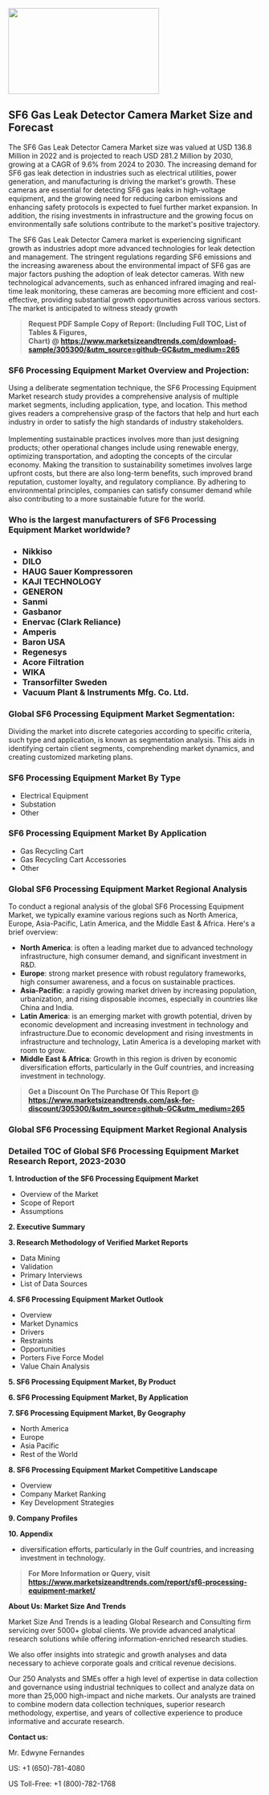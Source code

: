 <p><img class="alignnone size-medium wp-image-20088" src="https://ffe5etoiles.com/wp-content/uploads/2024/12/MST1-300x171.png" alt="" width="300" height="171" /></p><h2>SF6 Gas Leak Detector Camera Market Size and Forecast</h2><p>The SF6 Gas Leak Detector Camera Market size was valued at USD 136.8 Million in 2022 and is projected to reach USD 281.2 Million by 2030, growing at a CAGR of 9.6% from 2024 to 2030. The increasing demand for SF6 gas leak detection in industries such as electrical utilities, power generation, and manufacturing is driving the market's growth. These cameras are essential for detecting SF6 gas leaks in high-voltage equipment, and the growing need for reducing carbon emissions and enhancing safety protocols is expected to fuel further market expansion. In addition, the rising investments in infrastructure and the growing focus on environmentally safe solutions contribute to the market's positive trajectory.</p><p>The SF6 Gas Leak Detector Camera market is experiencing significant growth as industries adopt more advanced technologies for leak detection and management. The stringent regulations regarding SF6 emissions and the increasing awareness about the environmental impact of SF6 gas are major factors pushing the adoption of leak detector cameras. With new technological advancements, such as enhanced infrared imaging and real-time leak monitoring, these cameras are becoming more efficient and cost-effective, providing substantial growth opportunities across various sectors. The market is anticipated to witness steady growth</p><blockquote id="" class=""><strong>Request PDF Sample Copy of Report: (Including Full TOC, List of Tables &amp; Figures, Chart)&nbsp;@&nbsp;<strong><a href="https://www.marketsizeandtrends.com/download-sample/305300/&utm_source=github-GC&utm_medium=265" target="_blank">https://www.marketsizeandtrends.com/download-sample/305300/&utm_source=github-GC&utm_medium=265</a></strong></strong></blockquote><h3 id="" class="">SF6 Processing Equipment Market&nbsp;Overview and Projection:</h3><p id="" class="">Using a deliberate segmentation technique, the SF6 Processing Equipment Market research study provides a comprehensive analysis of multiple market segments, including application, type, and location. This method gives readers a comprehensive grasp of the factors that help and hurt each industry in order to satisfy the high standards of industry stakeholders. <br /> <br />Implementing sustainable practices involves more than just designing products; other operational changes include using renewable energy, optimizing transportation, and adopting the concepts of the circular economy. Making the transition to sustainability sometimes involves large upfront costs, but there are also long-term benefits, such improved brand reputation, customer loyalty, and regulatory compliance. By adhering to environmental principles, companies can satisfy consumer demand while also contributing to a more sustainable future for the world.</p><h3 id="" class="">Who is the largest manufacturers of&nbsp;SF6 Processing Equipment Market worldwide?</h3><h3 class=""><p><ul><li>Nikkiso </li><li> DILO </li><li> HAUG Sauer Kompressoren </li><li> KAJl TECHNOLOGY </li><li> GENERON </li><li> Sanmi </li><li> Gasbanor </li><li> Enervac (Clark Reliance) </li><li> Amperis </li><li> Baron USA </li><li> Regenesys </li><li> Acore Filtration </li><li> WIKA </li><li> Transorfilter Sweden </li><li> Vacuum Plant & Instruments Mfg. Co. Ltd.</li></ul></p></h3><h3 id="" class="">Global&nbsp;SF6 Processing Equipment Market Segmentation:</h3><p id="" class="">Dividing the market into discrete categories according to specific criteria, such type and application, is known as segmentation analysis. This aids in identifying certain client segments, comprehending market dynamics, and creating customized marketing plans.</p><h3 id="" class="">SF6 Processing Equipment Market&nbsp;By Type</h3><p><p><ul><li>Electrical Equipment</li><li> Substation</li><li> Other</p></li></ul></p></p><h3 id="" class="">SF6 Processing Equipment Market&nbsp;By Application</h3><p class=""><p><ul><li>Gas Recycling Cart</li><li> Gas Recycling Cart Accessories</li><li> Other</li></ul></p></p><h3 id="" class="">Global SF6 Processing Equipment Market Regional Analysis</h3><p id="" class="">To conduct a regional analysis of the global SF6 Processing Equipment Market, we typically examine various regions such as North America, Europe, Asia-Pacific, Latin America, and the Middle East &amp; Africa. Here's a brief overview:</p><ul><li><strong>North America</strong>: is often a leading market due to advanced technology infrastructure, high consumer demand, and significant investment in R&amp;D.</li><li><strong>Europe</strong>: strong market presence with robust regulatory frameworks, high consumer awareness, and a focus on sustainable practices.</li><li><strong>Asia-Pacific</strong>: a rapidly growing market driven by increasing population, urbanization, and rising disposable incomes, especially in countries like China and India.</li><li><strong>Latin America</strong>: is an emerging market with growth potential, driven by economic development and increasing investment in technology and infrastructure.Due to economic development and rising investments in infrastructure and technology, Latin America is a developing market with room to grow.</li><li><strong>Middle East &amp; Africa</strong>: Growth in this region is driven by economic diversification efforts, particularly in the Gulf countries, and increasing investment in technology.</li></ul><blockquote id="" class=""><strong>Get a Discount On The Purchase Of This Report @ <strong><a href="https://www.marketsizeandtrends.com/ask-for-discount/305300/&utm_source=github-GC&utm_medium=265" target="_blank">https://www.marketsizeandtrends.com/ask-for-discount/305300/&utm_source=github-GC&utm_medium=265</a></strong></strong></blockquote><h3 id="" class="">Global SF6 Processing Equipment Market Regional Analysis</h3><h3 id="" class="">Detailed TOC of Global SF6 Processing Equipment Market Research Report, 2023-2030</h3><p id="" class=""><strong>1. Introduction of the SF6 Processing Equipment Market</strong></p><ul><li>Overview of the Market</li><li>Scope of Report</li><li>Assumptions</li></ul><p id="" class=""><strong>2. Executive Summary</strong></p><p id="" class=""><strong>3. Research Methodology of Verified Market Reports</strong></p><ul><li>Data Mining</li><li>Validation</li><li>Primary Interviews</li><li>List of Data Sources</li></ul><p id="" class=""><strong>4. SF6 Processing Equipment Market Outlook</strong></p><ul><li>Overview</li><li>Market Dynamics</li><li>Drivers</li><li>Restraints</li><li>Opportunities</li><li>Porters Five Force Model</li><li>Value Chain Analysis</li></ul><p id="" class=""><strong>5. SF6 Processing Equipment Market, By Product</strong></p><p id="" class=""><strong>6. SF6 Processing Equipment Market, By Application</strong></p><p id="" class=""><strong>7. SF6 Processing Equipment Market, By Geography</strong></p><ul><li>North America</li><li>Europe</li><li>Asia Pacific</li><li>Rest of the World</li></ul><p id="" class=""><strong>8. SF6 Processing Equipment Market Competitive Landscape</strong></p><ul><li>Overview</li><li>Company Market Ranking</li><li>Key Development Strategies</li></ul><p id="" class=""><strong>9. Company Profiles</strong></p><p id="" class=""><strong>10. Appendix</strong></p><ul><li>diversification efforts, particularly in the Gulf countries, and increasing investment in technology.</li></ul><blockquote id="" class=""><strong>For More Information or Query, visit <strong><strong><a href="https://www.marketsizeandtrends.com/report/sf6-processing-equipment-market/" target="_blank">https://www.marketsizeandtrends.com/report/sf6-processing-equipment-market/</a></strong></strong></strong></blockquote><p id="" class=""><strong>About Us: Market Size And Trends</strong></p><p id="" class="">Market Size And Trends is a leading Global Research and Consulting firm servicing over 5000+ global clients. We provide advanced analytical research solutions while offering information-enriched research studies.</p><p id="" class="">We also offer insights into strategic and growth analyses and data necessary to achieve corporate goals and critical revenue decisions.</p><p id="" class="">Our 250 Analysts and SMEs offer a high level of expertise in data collection and governance using industrial techniques to collect and analyze data on more than 25,000 high-impact and niche markets. Our analysts are trained to combine modern data collection techniques, superior research methodology, expertise, and years of collective experience to produce informative and accurate research.</p><p id="" class=""><strong>Contact us:</strong></p><p id="" class="">Mr. Edwyne Fernandes</p><p id="" class="">US: +1 (650)-781-4080</p><p id="" class="">US Toll-Free: +1 (800)-782-1768</p>
